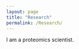 ```yaml
---
layout: page
title: "Research"
permalink: /Research/
---
```

<!-- I am a proteomics scientist -->
I am a proteomics scientist.
